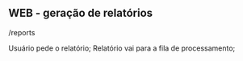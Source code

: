 ## WEB - geração de relatórios

/reports

Usuário pede o relatório;
Relatório vai para a fila de processamento;
